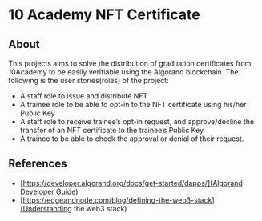 # 10 Academy NFT Certificate

## About <a name = "about"></a>

This projects aims to solve the distribution of graduation certificates from 10Academy to be easily verifiable using the Algorand blockchain. The following is the user stories(roles) of the project:

- A staff role to issue and distribute NFT
- A trainee role to be able to opt-in to the NFT certificate using his/her Public Key
- A staff role to receive trainee’s opt-in request, and approve/decline the transfer of an NFT certificate to the trainee’s Public Key
- A trainee to be able to check the approval or denial of their request.

## References

- [https://developer.algorand.org/docs/get-started/dapps/](Algorand Developer Guide)
- [https://edgeandnode.com/blog/defining-the-web3-stack](Understanding the web3 stack)
